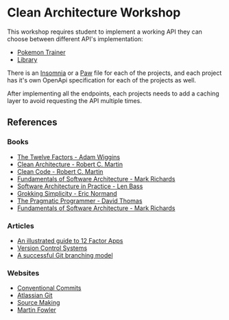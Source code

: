 # Clean Architecture Workshop

This workshop requires student to implement a working API they can choose 
between different API's implementation:
- [Pokemon Trainer](docs/pokemon/INSTRUCTIONS.md)
- [Library](docs/library/INSTRUCTIONS.md)

There is an [Insomnia](docs/Insomnia.json) or a 
[Paw](docs/Clean%20Architecture%20Workshop.paw) file for each of the 
projects, and each project has it's own OpenApi specification for each of the 
projects as well.

After implementing all the endpoints, each projects needs to add a caching 
layer to avoid requesting the API multiple times.

## References

### Books
- [The Twelve Factors - Adam Wiggins](https://12factor.net/12factor.epub)
- [Clean Architecture - Robert C. Martin ](https://www.amazon.com/Clean-Architecture-Craftsmans-Software-Structure/dp/B08X8H5G2J/ref=sr_1_1?keywords=clean+architecture&qid=1673138964&sprefix=Clean+Archite%2Caps%2C148&sr=8-1)
- [Clean Code - Robert C. Martin ](https://www.amazon.com/dp/B08X8ZXT15?plink=HHR8ksunzIBIHrsh&ref_=adblp13nvvxx_0_0_ti)
- [Fundamentals of Software Architecture - Mark Richards](https://www.amazon.com/dp/B08X8H15BW?plink=HHR8ksunzIBIHrsh&ref_=adblp13nvvxx_0_2_ti)
- [Software Architecture in Practice - Len Bass](https://www.amazon.com/Software-Architecture-Practice-3rd-Engineering/dp/0321815734)
- [Grokking Simplicity - Eric Normand](https://www.amazon.com/dp/B09QLMPXHM?plink=wtfiQy3joI8B2IaF&ref_=adblp13nvvxx_0_4_ti)
- [The Pragmatic Programmer - David Thomas](https://www.amazon.com/Pragmatic-Programmer-Anniversary-Journey-Mastery/dp/B0833FBNHV/ref=sr_1_14?keywords=clean+architecture&qid=1673138964&sprefix=Clean+Archite%2Caps%2C148&sr=8-14)
- [Fundamentals of Software Architecture - Mark Richards](https://www.amazon.com/Fundamentals-Software-Architecture-Engineering-Approach-ebook/dp/B0849MPK73/ref=sr_1_2?crid=1J8FT94UJMZ1M&keywords=Software+Architecture+Patterns&qid=1673140764&sprefix=software+architecture+patterns%2Caps%2C136&sr=8-2)

### Articles
- [An illustrated guide to 12 Factor Apps](https://www.redhat.com/architect/12-factor-app)
- [Version Control Systems](https://www.geeksforgeeks.org/version-control-systems/)
- [A successful Git branching model](https://nvie.com/posts/a-successful-git-branching-model/)

### Websites
- [Conventional Commits](https://www.conventionalcommits.org/)
- [Atlassian Git](https://www.atlassian.com/git)
- [Source Making](https://sourcemaking.com/)
- [Martin Fowler](https://martinfowler.com/eaaCatalog/)